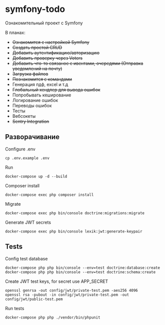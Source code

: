 # symfony-todo
Ознакомительный проект с Symfony

В планах:
- ~~Ознакомится с настройкой Symfony~~
- ~~Создать простой CRUD~~
- ~~Добавить аутентификацию/авторизацию~~
- ~~Добавить проверку через Voters~~
- ~~Добавить что-то связаное с ивентами, очередями (Отправка уведомлений на почту)~~
- ~~Загрузка файлов~~
- ~~Познакомится с командами~~
- Генерация пдф, excel и т.д 
- ~~Глобальный хендлер для вывода ошибок~~
- Попробывать кеширование
- Логирование ошибок
- Переводы ошибок
- Тесты
- Вебсокеты
- ~~Sentry Integration~~

## Разворачивание
Configure .env 
```
сp .env.example .env
```

Run
```
docker-compose up -d --build
```

Composer install
```
docker-compose exec php composer install
```

Migrate 
```
docker-compose exec php bin/console doctrine:migrations:migrate
```

Generate JWT secrets
```
docker-compose exec php bin/console lexik:jwt:generate-keypair
```

## Tests
Config test database
```
docker-compose php php bin/console --env=test doctrine:database:create
docker-compose php php bin/console --env=test doctrine:schema:create
```

Create JWT test keys, for secret use APP_SECRET
```
openssl genrsa -out config/jwt/private-test.pem -aes256 4096
openssl rsa -pubout -in config/jwt/private-test.pem -out config/jwt/public-test.pem
```

Run tests
```
docker-compose php php ./vendor/bin/phpunit
```
